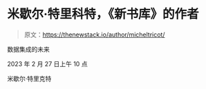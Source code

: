 # 米歇尔·特里科特，《新书库》的作者

> 原文：<https://thenewstack.io/author/micheltricot/>

数据集成的未来

2023 年 2 月 27 日上午 10 点

米歇尔·特里克特